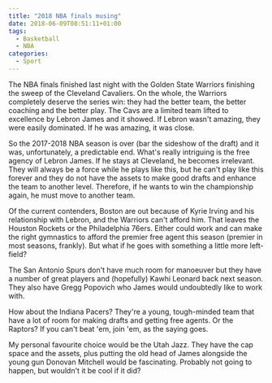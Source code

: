 ```yaml
---
title: "2018 NBA finals musing"
date: 2018-06-09T08:51:11+01:00
tags:
  - Basketball
  - NBA
categories:
  - Sport
---
```


The NBA finals finished last night with the Golden State Warriors finishing the sweep of the Cleveland Cavaliers. On the whole, the Warriors completely deserve the series win: they had the better team, the better coaching and the better play. The Cavs are a limited team lifted to excellence by Lebron James and it showed. If Lebron wasn't amazing, they were easily dominated. If he was amazing, it was close.

<!--more-->

So the 2017-2018 NBA season is over (bar the sideshow of the draft) and it was, unfortunately, a predictable end. What's really intriguing is the free agency of Lebron James. If he stays at Cleveland, he becomes irrelevant. They will always be a force while he plays like this, but he can't play like this forever and they do not have the assets to make good drafts and enhance the team to another level. Therefore, if he wants to win the championship again, he must move to another team.

Of the current contenders, Boston are out because of Kyrie Irving and his relationship with Lebron, and the Warriors can't afford him. That leaves the Houston Rockets or the Philadelphia 76ers. Either could work and can make the right gymnastics to afford the premier free agent this season (premier in most seasons, frankly). But what if he goes with something a little more left-field?

The San Antonio Spurs don't have much room for manoeuver but they have a number of great players and (hopefully) Kawhi Leonard back next season. They also have Gregg Popovich who James would undoubtedly like to work with. 

How about the Indiana Pacers? They're a young, tough-minded team that have a lot of room for making drafts and getting free agents. Or the Raptors? If you can't beat 'em, join 'em, as the saying goes.

My personal favourite choice would be the Utah Jazz. They have the cap space and the assets, plus putting the old head of James alongside the young gun Donovan Mitchell would be fascinating. Probably not going to happen, but wouldn't it be cool if it did?
